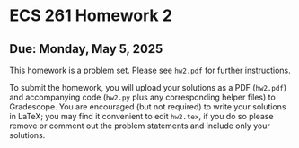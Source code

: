 # ECS 261 Homework 2

## Due: Monday, May 5, 2025

This homework is a problem set. Please see `hw2.pdf` for further instructions.

To submit the homework, you will upload your solutions as a PDF (`hw2.pdf`) and accompanying code (`hw2.py` plus any corresponding helper files) to Gradescope. You are encouraged (but not required) to write your solutions in LaTeX; you may find it convenient to edit `hw2.tex`, if you do so please remove or comment out the problem statements and include only your solutions.
